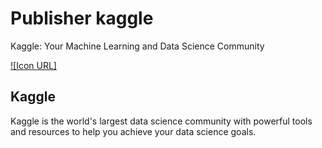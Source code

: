 # Publisher kaggle
Kaggle: Your Machine Learning and Data Science Community

[![Icon URL]](https://www.kaggle.com/static/images/site-logo.png)

## Kaggle
Kaggle is the world's largest data science community with powerful tools and resources to help you achieve your data science goals.